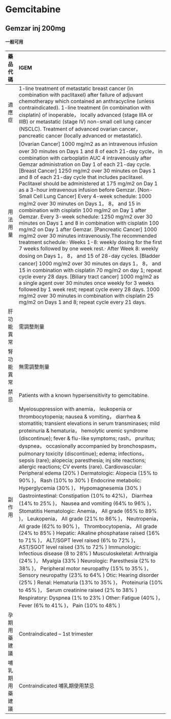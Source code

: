 # Gemcitabine

## Gemzar inj 200mg

#### 一般可用

| 藥品代碼       | IGEM                                                                                                                                                                                                                                                                                                                                                                                                                                                                                                                                                                                                                                                                                                                                                                                                                                                                                                                                                                                                                                                                                                                                                                                                                                                                                                                                                                                                                                                                                                                                        |
|:---------------|:--------------------------------------------------------------------------------------------------------------------------------------------------------------------------------------------------------------------------------------------------------------------------------------------------------------------------------------------------------------------------------------------------------------------------------------------------------------------------------------------------------------------------------------------------------------------------------------------------------------------------------------------------------------------------------------------------------------------------------------------------------------------------------------------------------------------------------------------------------------------------------------------------------------------------------------------------------------------------------------------------------------------------------------------------------------------------------------------------------------------------------------------------------------------------------------------------------------------------------------------------------------------------------------------------------------------------------------------------------------------------------------------------------------------------------------------------------------------------------------------------------------------------------------------|
| 適應症         | 1-line treatment of metastatic breast cancer (in combination with paclitaxel) after failure of adjuvant chemotherapy which contained an anthracycline (unless contraindicated). 1-line treatment (in combination with cisplatin) of inoperable， locally advanced (stage IIIA or IIIB) or metastatic (stage IV) non-small cell lung cancer (NSCLC). Treatment of advanced ovarian cancer， pancreatic cancer (locally advanced or metastatic).                                                                                                                                                                                                                                                                                                                                                                                                                                                                                                                                                                                                                                                                                                                                                                                                                                                                                                                                                                                                                                                                                              |
| 用法用量       | [Ovarian Cancer] 1000 mg/m2 as an intravenous infusion over 30 minutes on Days 1 and 8 of each 21-day cycle， in combination with carboplatin AUC 4 intravenously after Gemzar administration on Day 1 of each 21-day cycle. [Breast Cancer] 1250 mg/m2 over 30 minutes on Days 1 and 8 of each 21-day cycle that includes paclitaxel. Paclitaxel should be administered at 175 mg/m2 on Day 1 as a 3-hour intravenous infusion before Gemzar. [Non-Small Cell Lung Cancer] Every 4-week schedule: 1000 mg/m2 over 30 minutes on Days 1， 8， and 15 in combination with cisplatin 100 mg/m2 on Day 1 after Gemzar. Every 3-week schedule: 1250 mg/m2 over 30 minutes on Days 1 and 8 in combination with cisplatin 100 mg/m2 on Day 1 after Gemzar. [Pancreatic Cancer] 1000 mg/m2 over 30 minutes intravenously.The recommended treatment schedule:‧ Weeks 1-8: weekly dosing for the first 7 weeks followed by one week rest.‧ After Week 8: weekly dosing on Days 1， 8， and 15 of 28-day cycles. [Bladder cancer] 1000 mg/m2 over 30 minutes on days 1， 8， and 15 in combination with cisplatin 70 mg/m2 on day 1; repeat cycle every 28 days. [Biliary tract cancer] 1000 mg/m2 as a single agent over 30 minutes once weekly for 3 weeks followed by 1 week rest; repeat cycle every 28 days. 1000 mg/m2 over 30 minutes in combination with cisplatin 25 mg/m2 on Days 1 and 8; repeat cycle every 21 days.                                                                                                                      |
| 肝功能異常     | 需調整劑量                                                                                                                                                                                                                                                                                                                                                                                                                                                                                                                                                                                                                                                                                                                                                                                                                                                                                                                                                                                                                                                                                                                                                                                                                                                                                                                                                                                                                                                                                                                                  |
| 腎功能異常     | 無需調整劑量                                                                                                                                                                                                                                                                                                                                                                                                                                                                                                                                                                                                                                                                                                                                                                                                                                                                                                                                                                                                                                                                                                                                                                                                                                                                                                                                                                                                                                                                                                                                |
| 禁忌           | Patients with a known hypersensitivity to gemcitabine.                                                                                                                                                                                                                                                                                                                                                                                                                                                                                                                                                                                                                                                                                                                                                                                                                                                                                                                                                                                                                                                                                                                                                                                                                                                                                                                                                                                                                                                                                      |
| 副作用         | Myelosuppression with anemia， leukopenia or thrombocytopenia; nausea & vomiting， diarrhea & stomatitis; transient elevations in serum transminases; mild proteinuria & hematuria， hemolytic uremic syndrome (discontinue); fever & flu-like symptoms; rash， pruritus; dyspnea， occasionally accompanied by bronchospasm， pulmonary toxicity (discontinue); edema; infections， sepsis (rare); alopecia; paresthesia; inj site reactions; allergic reactions; CV events (rare). Cardiovascular: Peripheral edema (20% ) Dermatologic: Alopecia (15% to 90% )， Rash (10% to 30% ) Endocrine metabolic: Hyperglycemia (30% )， Hypomagnesemia (30% ) Gastrointestinal: Constipation (10% to 42%)， Diarrhea (14% to 25% )， Nausea and vomiting (64% to 96% )， Stomatitis Hematologic: Anemia， All grade (65% to 89% )， Leukopenia， All grade (21% to 86% )， Neutropenia， All grade (62% to 90% )， Thrombocytopenia， All grade (24% to 85% ) Hepatic: Alkaline phosphatase raised (16% to 71% )， ALT/SGPT level raised (6% to 72% )， AST/SGOT level raised (3% to 72% ) Immunologic: Infectious disease (8 to 28% ) Musculoskeletal: Arthralgia (24% )， Myalgia (33% ) Neurologic: Paresthesia (2% to 38% )， Peripheral motor neuropathy (15% to 35% )， Sensory neuropathy (23% to 64% ) Otic: Hearing disorder (25% ) Renal: Hematuria (13% to 35% )， Proteinuria (10% to 45% )， Serum creatinine raised (2% to 38% ) Respiratory: Dyspnea (1% to 23% ) Other: Fatigue (40% )， Fever (6% to 41% )， Pain (10% to 48% ) |
| 孕期用藥建議   | Contraindicated – 1st trimester                                                                                                                                                                                                                                                                                                                                                                                                                                                                                                                                                                                                                                                                                                                                                                                                                                                                                                                                                                                                                                                                                                                                                                                                                                                                                                                                                                                                                                                                                                             |
| 哺乳期用藥建議 | Contraindicated 哺乳期使用禁忌                                                                                                                                                                                                                                                                                                                                                                                                                                                                                                                                                                                                                                                                                                                                                                                                                                                                                                                                                                                                                                                                                                                                                                                                                                                                                                                                                                                                                                                                                                              |

